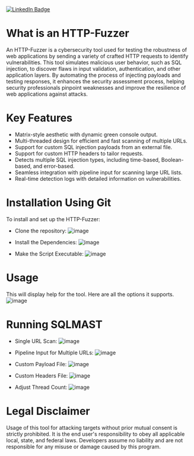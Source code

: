 <div id = "badges">
  <a href = "https://www.linkedin.com/in/adrian-korwel-83226a300/">
    <img src = "https://img.shields.io/badge/LinkedIn-blue?style=for-the-badge&logo=linkedin&logoColor=white" alt="LinkedIn Badge"/>
  </a>

# What is an HTTP-Fuzzer

An HTTP-Fuzzer is a cybersecurity tool used for testing the robustness of web applications by sending a variety of crafted HTTP requests to identify vulnerabilities. This tool simulates malicious user behavior, such as SQL injection, to discover flaws in input validation, authentication, and other application layers. By automating the process of injecting payloads and testing responses, it enhances the security assessment process, helping security professionals pinpoint weaknesses and improve the resilience of web applications against attacks.


# Key Features

- Matrix-style aesthetic with dynamic green console output.
- Multi-threaded design for efficient and fast scanning of multiple URLs.
- Support for custom SQL injection payloads from an external file.
- Support for custom HTTP headers to tailor requests.
- Detects multiple SQL injection types, including time-based, Boolean-based, and error-based.
- Seamless integration with pipeline input for scanning large URL lists.
- Real-time detection logs with detailed information on vulnerabilities.


# Installation Using Git
To install and set up the HTTP-Fuzzer:
- Clone the repository:
  ![image](https://github.com/user-attachments/assets/e6cd26e9-561b-4645-b8d0-9796a72e68ba)

  
- Install the Dependencies:
  ![image](https://github.com/user-attachments/assets/cb7496e6-6f14-49f7-bd98-26c20808d98a)

  
- Make the Script Executable:
  ![image](https://github.com/user-attachments/assets/14bae775-d4b2-4296-8b47-29ff1ee11e3e)



# Usage
This will display help for the tool. Here are all the options it supports.
![image](https://github.com/user-attachments/assets/68e32234-0c03-499f-a387-a89ee5cf3d68)



# Running SQLMAST
 - Single URL Scan:
   ![image](https://github.com/user-attachments/assets/55685daf-1b07-499c-9955-0364e954427e)

 - Pipeline Input for Multiple URLs:
   ![image](https://github.com/user-attachments/assets/a6f1ecf9-c37a-479a-9ca9-1afa4a34a852)

 - Custom Payload File:
   ![image](https://github.com/user-attachments/assets/786c0556-cd9d-4aeb-96db-2cf58b670dba)

 - Custom Headers File:
   ![image](https://github.com/user-attachments/assets/a4a76939-a683-4c2b-9df3-be54cd9eb73c)

 - Adjust Thread Count:
   ![image](https://github.com/user-attachments/assets/acad5b31-a0f9-4d58-9a8b-f77e0cbf5aa1)


# Legal Disclaimer 
Usage of this tool for attacking targets without prior mutual consent is strictly prohibited. It is the end user's responsibility to obey all applicable local, state, and federal laws. Developers assume no liability and are not responsible for any misuse or damage caused by this program.








